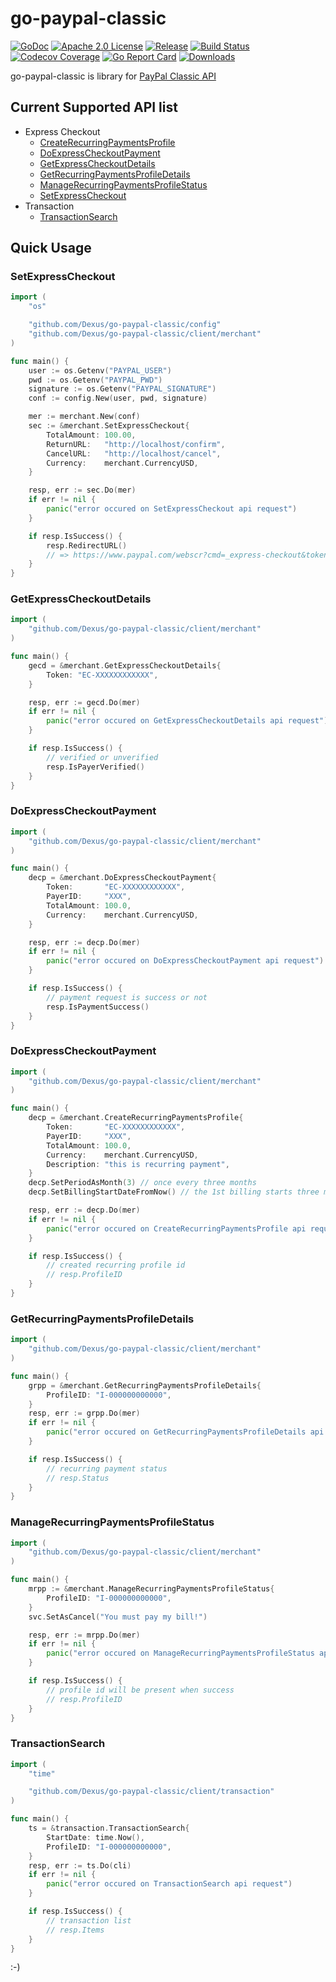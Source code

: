 # go-paypal-classic

[![GoDoc][1]][2] [![Apache 2.0 License][3]][4] [![Release][5]][6] [![Build Status][7]][8] [![Codecov Coverage][11]][12] [![Go Report Card][13]][14] [![Downloads][15]][16]

[1]: https://godoc.org/github.com/Dexus/go-paypal-classic?status.svg
[2]: https://godoc.org/github.com/Dexus/go-paypal-classic
[3]: https://img.shields.io/badge/License-Apache%202.0-blue.svg
[4]: LICENSE.md
[5]: https://img.shields.io/github/release/evalphobia/go-paypal-classic.svg
[6]: https://github.com/Dexus/go-paypal-classic/releases/latest
[7]: https://travis-ci.org/evalphobia/go-paypal-classic.svg?branch=master
[8]: https://travis-ci.org/evalphobia/go-paypal-classic
[9]: https://coveralls.io/repos/evalphobia/go-paypal-classic/badge.svg?branch=master&service=github
[10]: https://coveralls.io/github/evalphobia/go-paypal-classic?branch=master
[11]: https://codecov.io/github/evalphobia/go-paypal-classic/coverage.svg?branch=master
[12]: https://codecov.io/github/evalphobia/go-paypal-classic?branch=master
[13]: https://goreportcard.com/badge/github.com/Dexus/go-paypal-classic
[14]: https://goreportcard.com/report/github.com/Dexus/go-paypal-classic
[15]: https://img.shields.io/github/downloads/evalphobia/go-paypal-classic/total.svg?maxAge=1800
[16]: https://github.com/Dexus/go-paypal-classic/releases
[17]: https://img.shields.io/github/stars/evalphobia/go-paypal-classic.svg
[18]: https://github.com/Dexus/go-paypal-classic/stargazers


go-paypal-classic is library for [PayPal Classic API](https://developer.paypal.com/docs/classic/api/)

## Current Supported API list

- Express Checkout
    - [CreateRecurringPaymentsProfile](https://developer.paypal.com/docs/classic/api/merchant/CreateRecurringPaymentsProfile_API_Operation_NVP/)
    - [DoExpressCheckoutPayment](https://developer.paypal.com/docs/classic/api/merchant/DoExpressCheckoutPayment_API_Operation_NVP/)
    - [GetExpressCheckoutDetails](https://developer.paypal.com/docs/classic/api/merchant/GetExpressCheckoutDetails_API_Operation_NVP/)
    - [GetRecurringPaymentsProfileDetails](https://developer.paypal.com/docs/classic/api/merchant/GetRecurringPaymentsProfileDetails_API_Operation_NVP/)
    - [ManageRecurringPaymentsProfileStatus](https://developer.paypal.com/docs/classic/api/merchant/ManageRecurringPaymentsProfileStatus_API_Operation_NVP/)
    - [SetExpressCheckout](https://developer.paypal.com/docs/classic/api/merchant/SetExpressCheckout_API_Operation_NVP/)
- Transaction
    - [TransactionSearch](https://developer.paypal.com/docs/classic/api/merchant/TransactionSearch_API_Operation_NVP/)

## Quick Usage

### SetExpressCheckout

```go
import (
    "os"

    "github.com/Dexus/go-paypal-classic/config"
    "github.com/Dexus/go-paypal-classic/client/merchant"
)

func main() {
    user := os.Getenv("PAYPAL_USER")
    pwd := os.Getenv("PAYPAL_PWD")
    signature := os.Getenv("PAYPAL_SIGNATURE")
    conf := config.New(user, pwd, signature)

    mer := merchant.New(conf)
    sec := &merchant.SetExpressCheckout{
        TotalAmount: 100.00,
        ReturnURL:   "http://localhost/confirm",
        CancelURL:   "http://localhost/cancel",
        Currency:    merchant.CurrencyUSD,
    }

    resp, err := sec.Do(mer)
    if err != nil {
        panic("error occured on SetExpressCheckout api request")
    }

    if resp.IsSuccess() {
        resp.RedirectURL()
        // => https://www.paypal.com/webscr?cmd=_express-checkout&token=<TOKEN>
    }
}
```

### GetExpressCheckoutDetails

```go
import (
    "github.com/Dexus/go-paypal-classic/client/merchant"
)

func main() {
    gecd = &merchant.GetExpressCheckoutDetails{
        Token: "EC-XXXXXXXXXXXX",
    }

    resp, err := gecd.Do(mer)
    if err != nil {
        panic("error occured on GetExpressCheckoutDetails api request")
    }

    if resp.IsSuccess() {
        // verified or unverified
        resp.IsPayerVerified()
    }
}
```

### DoExpressCheckoutPayment

```go
import (
    "github.com/Dexus/go-paypal-classic/client/merchant"
)

func main() {
    decp = &merchant.DoExpressCheckoutPayment{
        Token:       "EC-XXXXXXXXXXXX",
        PayerID:     "XXX",
        TotalAmount: 100.0,
        Currency:    merchant.CurrencyUSD,
    }

    resp, err := decp.Do(mer)
    if err != nil {
        panic("error occured on DoExpressCheckoutPayment api request")
    }

    if resp.IsSuccess() {
        // payment request is success or not
        resp.IsPaymentSuccess()
    }
}
```

### DoExpressCheckoutPayment

```go
import (
    "github.com/Dexus/go-paypal-classic/client/merchant"
)

func main() {
    decp = &merchant.CreateRecurringPaymentsProfile{
        Token:       "EC-XXXXXXXXXXXX",
        PayerID:     "XXX",
        TotalAmount: 100.0,
        Currency:    merchant.CurrencyUSD,
        Description: "this is recurring payment",
    }
    decp.SetPeriodAsMonth(3) // once every three months
    decp.SetBillingStartDateFromNow() // the 1st billing starts three month later

    resp, err := decp.Do(mer)
    if err != nil {
        panic("error occured on CreateRecurringPaymentsProfile api request")
    }

    if resp.IsSuccess() {
        // created recurring profile id
        // resp.ProfileID
    }
}
```

### GetRecurringPaymentsProfileDetails

```go
import (
    "github.com/Dexus/go-paypal-classic/client/merchant"
)

func main() {
    grpp = &merchant.GetRecurringPaymentsProfileDetails{
        ProfileID: "I-000000000000",
    }
    resp, err := grpp.Do(mer)
    if err != nil {
        panic("error occured on GetRecurringPaymentsProfileDetails api request")
    }

    if resp.IsSuccess() {
        // recurring payment status
        // resp.Status
    }
}
```

### ManageRecurringPaymentsProfileStatus

```go
import (
    "github.com/Dexus/go-paypal-classic/client/merchant"
)

func main() {
    mrpp := &merchant.ManageRecurringPaymentsProfileStatus{
        ProfileID: "I-000000000000",
    }
    svc.SetAsCancel("You must pay my bill!")

    resp, err := mrpp.Do(mer)
    if err != nil {
        panic("error occured on ManageRecurringPaymentsProfileStatus api request")
    }

    if resp.IsSuccess() {
        // profile id will be present when success
        // resp.ProfileID
    }
}
```

### TransactionSearch

```go
import (
    "time"

    "github.com/Dexus/go-paypal-classic/client/transaction"
)

func main() {
    ts = &transaction.TransactionSearch{
        StartDate: time.Now(),
        ProfileID: "I-000000000000",
    }
    resp, err := ts.Do(cli)
    if err != nil {
        panic("error occured on TransactionSearch api request")
    }

    if resp.IsSuccess() {
        // transaction list
        // resp.Items
    }
}
```

:-)